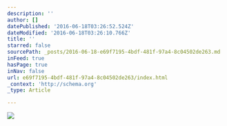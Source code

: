 ```yaml
---
description: ''
author: []
datePublished: '2016-06-18T03:26:52.524Z'
dateModified: '2016-06-18T03:26:10.766Z'
title: ''
starred: false
sourcePath: _posts/2016-06-18-e69f7195-4bdf-481f-97a4-8c04502de263.md
inFeed: true
hasPage: true
inNav: false
url: e69f7195-4bdf-481f-97a4-8c04502de263/index.html
_context: 'http://schema.org'
_type: Article

---
```

![](https://the-grid-user-content.s3-us-west-2.amazonaws.com/227887d3-b3a9-4bee-90c0-51e8783c3505.jpg)